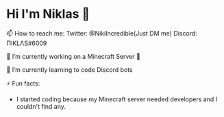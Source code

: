 # Hi I'm Niklas 👋

📫 How to reach me:
Twitter: @NikiIncredible(Just DM me)
Discord: ПIKLΛS#6009

🔭 I’m currently working on a Minecraft Server 😬

🌱 I’m currently learning to code Discord bots

⚡ Fun facts:
- I started coding because my Minecraft server needed developers and I couldn't find any.
